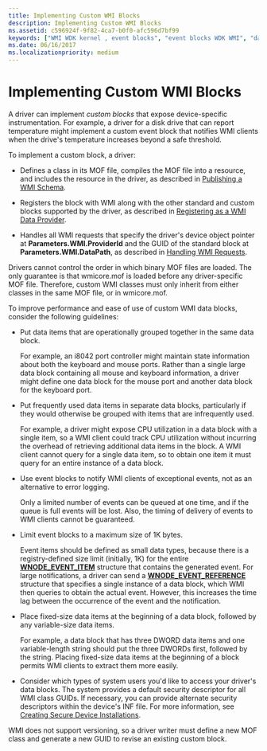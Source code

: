 ```yaml
---
title: Implementing Custom WMI Blocks
description: Implementing Custom WMI Blocks
ms.assetid: c596924f-9f82-4ca7-b0f0-afc596d7bf99
keywords: ["WMI WDK kernel , event blocks", "event blocks WDK WMI", "data blocks WDK WMI", "WMI WDK kernel , data blocks", "blocks WDK WMI", "custom blocks WDK WMI"]
ms.date: 06/16/2017
ms.localizationpriority: medium
---
```


# Implementing Custom WMI Blocks





A driver can implement *custom blocks* that expose device-specific instrumentation. For example, a driver for a disk drive that can report temperature might implement a custom event block that notifies WMI clients when the drive's temperature increases beyond a safe threshold.

To implement a custom block, a driver:

-   Defines a class in its MOF file, compiles the MOF file into a resource, and includes the resource in the driver, as described in [Publishing a WMI Schema](publishing-a-wmi-schema.md).

-   Registers the block with WMI along with the other standard and custom blocks supported by the driver, as described in [Registering as a WMI Data Provider](registering-as-a-wmi-data-provider.md).

-   Handles all WMI requests that specify the driver's device object pointer at **Parameters.WMI.ProviderId** and the GUID of the standard block at **Parameters.WMI.DataPath**, as described in [Handling WMI Requests](handling-wmi-requests.md).

Drivers cannot control the order in which binary MOF files are loaded. The only guarantee is that wmicore.mof is loaded before any driver-specific MOF file. Therefore, custom WMI classes must only inherit from either classes in the same MOF file, or in wmicore.mof.

To improve performance and ease of use of custom WMI data blocks, consider the following guidelines:

-   Put data items that are operationally grouped together in the same data block.

    For example, an i8042 port controller might maintain state information about both the keyboard and mouse ports. Rather than a single large data block containing all mouse and keyboard information, a driver might define one data block for the mouse port and another data block for the keyboard port.

-   Put frequently used data items in separate data blocks, particularly if they would otherwise be grouped with items that are infrequently used.

    For example, a driver might expose CPU utilization in a data block with a single item, so a WMI client could track CPU utilization without incurring the overhead of retrieving additional data items in the block. A WMI client cannot query for a single data item, so to obtain one item it must query for an entire instance of a data block.

-   Use event blocks to notify WMI clients of exceptional events, not as an alternative to error logging.

    Only a limited number of events can be queued at one time, and if the queue is full events will be lost. Also, the timing of delivery of events to WMI clients cannot be guaranteed.

-   Limit event blocks to a maximum size of 1K bytes.

    Event items should be defined as small data types, because there is a registry-defined size limit (initially, 1K) for the entire [**WNODE\_EVENT\_ITEM**](https://docs.microsoft.com/windows-hardware/drivers/ddi/content/wmistr/ns-wmistr-tagwnode_event_item) structure that contains the generated event. For large notifications, a driver can send a [**WNODE\_EVENT\_REFERENCE**](https://docs.microsoft.com/windows-hardware/drivers/ddi/content/wmistr/ns-wmistr-tagwnode_event_reference) structure that specifies a single instance of a data block, which WMI then queries to obtain the actual event. However, this increases the time lag between the occurrence of the event and the notification.

-   Place fixed-size data items at the beginning of a data block, followed by any variable-size data items.

    For example, a data block that has three DWORD data items and one variable-length string should put the three DWORDs first, followed by the string. Placing fixed-size data items at the beginning of a block permits WMI clients to extract them more easily.

-   Consider which types of system users you'd like to access your driver's data blocks. The system provides a default security descriptor for all WMI class GUIDs. If necessary, you can provide alternate security descriptors within the device's INF file. For more information, see [Creating Secure Device Installations](https://docs.microsoft.com/windows-hardware/drivers/install/creating-secure-device-installations).

WMI does not support versioning, so a driver writer must define a new MOF class and generate a new GUID to revise an existing custom block.

 

 




